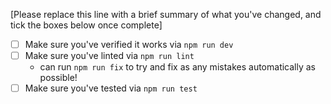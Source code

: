 [Please replace this line with a brief summary of what you've changed, and tick the boxes below once complete]

- [ ] Make sure you've verified it works via `npm run dev`
- [ ] Make sure you've linted via `npm run lint`
    - can run `npm run fix` to try and fix as any mistakes automatically as possible!
- [ ] Make sure you've tested via `npm run test`
